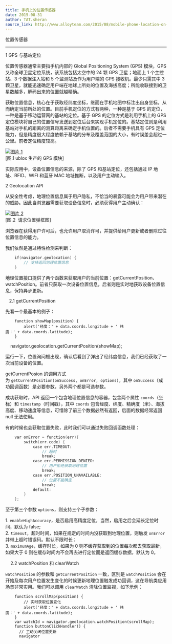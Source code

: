 ```yaml
---
title: 手机上的位置传感器
date: 2015-08-31
author: TAT.sheran
source_link: http://www.alloyteam.com/2015/08/mobile-phone-location-on-the-sensor/
---
```


<!-- {% raw %} - for jekyll -->

位置传感器  

* * *

1 GPS 与基站定位

位置传感器通常主要指手机内部的 Global Positioning System (GPS) 模块，GPS 又称全球卫星定位系统，该系统包括太空中的 24 颗 GPS 卫星；地面上 1 个主控站、3 个数据注入站和 5 个监测站及作为用户端的 GPS 接收机。最少只需其中 3 颗卫星，就能迅速确定用户端在地球上所处的位置及海拔高度；所能收联接到的卫星数越多，解码出来的位置就越精确。

获取位置信息，核心在于获取经纬度坐标，继而在手机地图中标注出自身坐标，从而确定当前所处的位置。目前手机定位的方式有两种，一种是基于 GPS 的定位，一种是基于移动运营网的基站的定位。基于 GPS 的定位方式是利用手机上的 GPS 定位模块将自己的位置信号发送到定位后台来实现手机定位的。基站定位则是利用基站对手机的距离的测算距离来确定手机位置的。后者不需要手机具有 GPS 定位能力，但是精度很大程度依赖于基站的分布及覆盖范围的大小，有时误差会超过一公里。前者定位精度较高。

[![图片 1](http://www.alloyteam.com/wp-content/uploads/2015/08/图片1-300x225.jpg)](http://www.alloyteam.com/wp-content/uploads/2015/08/图片1.jpg)  
\[图.1 ublox 生产的 GPS 模块]

实际应用中，设备位置信息的来源，除了 GPS 和基站定位，还包括通过 IP 地址、RFID、WIFI 和蓝牙 MAC 地址推断，以及用户主动输入。

2 Geolocation API

从安全性考虑，地理位置信息属于用户隐私，不恰当的暴露可能会为用户带来潜在的威胁。因此当浏览器需要获取设备信息时，必须获得用户主动确认：

[![图片 2](http://www.alloyteam.com/wp-content/uploads/2015/08/图片2-300x190.png)](http://www.alloyteam.com/wp-content/uploads/2015/08/图片2.png)  
\[图.2  请求位置弹框图]

浏览器在获得用户许可后，也允许用户取消许可，并提供给用户更新或者删除过往位置信息的能力。

我们依然是通过特性检测来判断：

```c
    if(navigator.geolocation) {
        // 支持返回地理位置信息
    }
```

地理位置接口提供了两个函数来获取用户的当前位置：getCurrentPosition、watchPosition。前者只获取一次设备位置信息，后者则是实时地获取设备位置信息，保持异步更新。

   2.1 getCurrentPosition

先看一个最基本的例子：

        function showMap(position) {
            alert('经度：' + data.coords.longitude + ' 纬度：' + data.coords.latitude);
        }

    navigator.geolocation.getCurrentPosition(showMap);

运行一下，位置询问框出现，确认后看到了弹出了经纬度信息，我们已经获取了一次当前设备的位置。

getCurrentPosion 的调用方式为 `getCurrentPosition(onSuccess, onError, options)`，其中 `onSuccess`（成功回调函数）是必要参数，另外两个都是可选参数。

成功获取时，API 返回一个包含地理位置信息的容器，包含两个属性 `coords`（坐标）和 `timestamp`（时间戳），其中 `coords` 包含经度、纬度、精确度（米）、海拔高度、移动速度等信息，可惜除了前三个数据必然有返回，后面的数据经常返回 null 无法使用。

有的时候也会获取位置失败，此时我们可以通过失败回调函数处理：

```go
    var onError = function(err){
        switch(err.code) {
            case err.TIMEOUT:
                // 超时
                break;
            case err.PERMISSION_DENIED:
                // 用户拒绝获取地理位置
                break;
            case err.POSITION_UNAVAILABLE:
                // 位置不能确定
                break;
            default:
        }
    };
```

至于第三个参数 `options`，则支持三个子参数：

1. `enableHighAccuracy`，是否启用高精度定位，当然，启用之后会延长定位时间，默认为 false;  
2. `timeout`，超时时间，如果在规定的时间内没获取到地理位置，则触发 `onError` 并带上超时错误码。默认不限时长；  
3. `maximumAge`，缓存时长，如果为 0 则不缓存获取到的位置每次都去获取最新，如果大于 0 则在缓存时间内不会再去进行定位而是返回缓存数据，默认为 0。

    2.2 watchPosition 和 clearWatch

`watchPosition` 的参数和 `getCurrentPosition` 一致，区别是 `watchPosition` 会在开始及每次用户位置发生变化的时候更新地理位置触发成功回调，这在导航类应用场景非常实用。我们可以调用 `clearWatch` 清除位置监视，如下示例： 

        function scrollMap(position) {
            // 实时获取位置变化
            alert('经度：' + data.coords.longitude + ' 纬度：' + data.coords.latitude);
        }
        var watchId = navigator.geolocation.watchPosition(scrollMap);
        function buttonClickHandler() {
          // 主动关闭位置更新
          navigator


<!-- {% endraw %} - for jekyll -->